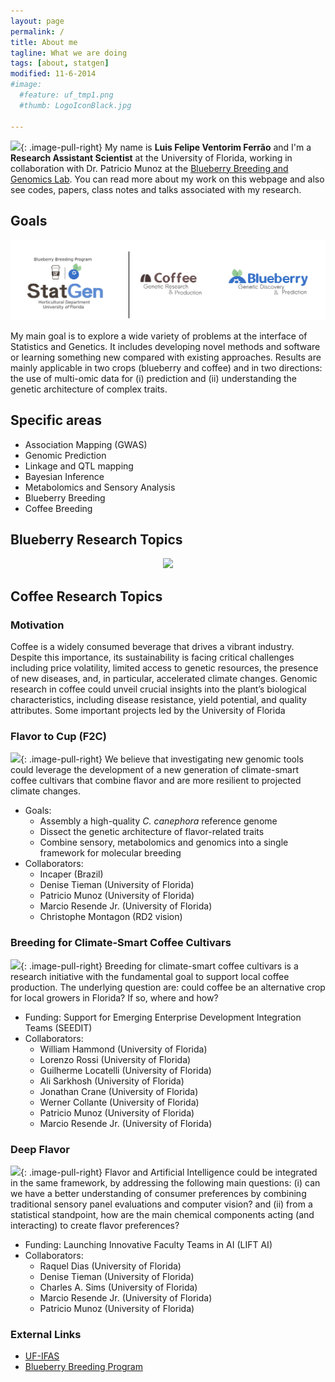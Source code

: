 ```yaml
---
layout: page
permalink: /
title: About me
tagline: What we are doing
tags: [about, statgen]
modified: 11-6-2014
#image:
  #feature: uf_tmp1.png
  #thumb: LogoIconBlack.jpg

---
```


<img src="{{ site.url }}/images/felipe2.jpg" width="120">{: .image-pull-right}  My name is **Luis Felipe Ventorim Ferrão** and I'm a **Research Assistant Scientist** at the University of Florida, working in collaboration with Dr. Patricio Munoz at the [Blueberry Breeding and Genomics Lab](https://www.blueberrybreeding.com/). You can read more about my work on this webpage and also see codes, papers, class notes and talks associated with my research.

## Goals

<p align="center">
  <img src="/images/all.png" />
</p>

My main goal is to explore a wide variety of problems at the interface of Statistics and Genetics. It includes developing novel methods and software or learning something new compared with existing approaches. Results are mainly applicable in two crops (blueberry and coffee) and in two directions: the use of multi-omic data for (i) prediction and (ii) understanding the genetic architecture of complex traits.


## Specific areas

- Association Mapping (GWAS)
- Genomic Prediction
- Linkage and QTL mapping
- Bayesian Inference
- Metabolomics and Sensory Analysis
- Blueberry Breeding
- Coffee Breeding

## Blueberry Research Topics

<p align="center">
  <img src="/images/logo2.png" />
</p>

## Coffee Research Topics

### Motivation

Coffee is a widely consumed beverage that drives a vibrant industry.  Despite this importance, its sustainability is facing critical challenges including price volatility, limited access to genetic resources, the presence of new diseases, and, in particular, accelerated climate changes. Genomic research in coffee could unveil crucial insights into the plant’s biological characteristics, including disease resistance, yield potential, and quality attributes. Some important projects led by the University of Florida

### Flavor to Cup (F2C)

<img src="{{ site.url }}./coffee_logo.png" width="220">{: .image-pull-right}  We believe that investigating new genomic tools  could leverage the development of a new generation of climate-smart coffee cultivars that combine flavor and are more resilient to projected climate changes. 
- Goals: 
  + Assembly a high-quality _C. canephora_ reference genome
  + Dissect the genetic architecture of flavor-related traits
  + Combine sensory, metabolomics and genomics into a single framework for molecular breeding
- Collaborators: 
  + Incaper (Brazil)
  + Denise Tieman (University of Florida)
  + Patricio Munoz (University of Florida)
  + Marcio Resende Jr. (University of Florida)
  + Christophe Montagon (RD2 vision)

### Breeding for Climate-Smart Coffee Cultivars

<img src="{{ site.url }}./coffee_logo2.png" width="220">{: .image-pull-right}  Breeding for climate-smart coffee cultivars is a research initiative with the fundamental goal to support local coffee production. The underlying question are: could coffee be an alternative crop for local growers in Florida? If so, where and how?

- Funding: Support for Emerging Enterprise Development Integration Teams (SEEDIT)
- Collaborators: 
  + William Hammond (University of Florida)
  + Lorenzo Rossi (University of Florida)
  + Guilherme Locatelli (University of Florida)
  + Ali Sarkhosh (University of Florida)
  + Jonathan Crane (University of Florida)
  + Werner Collante (University of Florida)
  + Patricio Munoz (University of Florida)
  + Marcio Resende Jr. (University of Florida)
 
### Deep Flavor

<img src="{{ site.url }}./coffee_logo3.png" width="220">{: .image-pull-right} Flavor and Artificial Intelligence could be integrated in the same framework, by addressing the following main questions: (i) can we have a better understanding of consumer preferences by combining traditional sensory panel evaluations and computer vision? and (ii) from a statistical standpoint, how are the main chemical components acting (and interacting) to create flavor preferences?

- Funding: Launching Innovative Faculty Teams in AI (LIFT AI)
- Collaborators: 
  + Raquel Dias (University of Florida)
  + Denise Tieman (University of Florida)
  + Charles A. Sims (University of Florida)
  + Marcio Resende Jr. (University of Florida)
  +  Patricio Munoz (University of Florida)







### External Links
- [UF-IFAS](https://hos.ifas.ufl.edu/people/on-campus-faculty/)
- [Blueberry Breeding Program](https://www.blueberrybreeding.com/)


